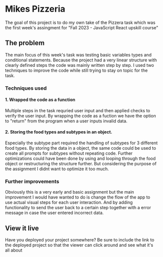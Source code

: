 # Mikes Pizzeria

The goal of this project is to do my own take of the Pizzera task which was the first week's assingment for "Fall 2023 - JavaScript React upskill course"

## The problem

The main focus of this week's task was testing basic variables types and conditional statements. Because the project had a very linear structure with clearly defined steps the code was mainly written step by step. I used two techniques to improve the code while still trying to stay on topic for the task.

### Techniques used
#### 1. Wrapped the code as a function
Multiple steps in the task requried user input and then applied checks to verify the user input. By wrapping the code as a fuction we have the option to "return" from the program when a user inputs invalid data.

#### 2. Storing the food types and subtypes in an object.
Especially the subtype part required the handling of subtypes for 3 different food types. By storing the data in a object, the same code could be used to create all prompts for subtypes without repeating code. Further optimizations could have been done by using and looping through the food object or restructuring the structure further. But considering the purpose of the assignment I didnt want to optimize it too much.

### Further improvements
Obviously this is a very early and basic assignment but the main improvement I would have wanted to do is change the flow of the app to use actual visual steps for each user interaction. And by adding functionality to send the user back to a certain step together with a error message in case the user entered incorrect data.

## View it live

Have you deployed your project somewhere? Be sure to include the link to the deployed project so that the viewer can click around and see what it's all about
